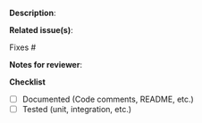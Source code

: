 **Description**:
<!--
One or two line summary of what this PR does and why it is needed, followed by a list
of changes in imperative, present tense for use in the commit message or changelog. Example:

Add support for ...

* Add config property
* Change column name
* Remove ...
-->

**Related issue(s)**:

Fixes #

**Notes for reviewer**:
<!-- Provide logs, performance numbers or screenshots of the new functionality -->

**Checklist**

- [ ] Documented (Code comments, README, etc.)
- [ ] Tested (unit, integration, etc.)
